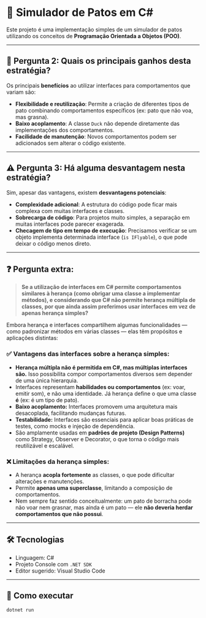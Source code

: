 # 🦆 Simulador de Patos em C#

Este projeto é uma implementação simples de um simulador de patos utilizando os conceitos de **Programação Orientada a Objetos (POO)**.

---

## 📘 Pergunta 2: Quais os principais ganhos desta estratégia?

Os principais **benefícios** ao utilizar interfaces para comportamentos que variam são:

- **Flexibilidade e reutilização**: Permite a criação de diferentes tipos de pato combinando comportamentos específicos (ex: pato que não voa, mas grasna).
- **Baixo acoplamento**: A classe `Duck` não depende diretamente das implementações dos comportamentos.
- **Facilidade de manutenção**: Novos comportamentos podem ser adicionados sem alterar o código existente.

---

## ⚠️ Pergunta 3: Há alguma desvantagem nesta estratégia?

Sim, apesar das vantagens, existem **desvantagens potenciais**:

- **Complexidade adicional**: A estrutura do código pode ficar mais complexa com muitas interfaces e classes.
- **Sobrecarga de código**: Para projetos muito simples, a separação em muitas interfaces pode parecer exagerada.
- **Checagem de tipo em tempo de execução**: Precisamos verificar se um objeto implementa determinada interface (`is IFlyable`), o que pode deixar o código menos direto.

---

## ❓ Pergunta extra:

> **Se a utilização de interfaces em C# permite comportamentos similares à herança (como obrigar uma classe a implementar métodos), e considerando que C# não permite herança múltipla de classes, por que ainda assim preferimos usar interfaces em vez de apenas herança simples?**

Embora herança e interfaces compartilhem algumas funcionalidades — como padronizar métodos em várias classes — elas têm propósitos e aplicações distintas:

### ✅ Vantagens das interfaces sobre a herança simples:

- **Herança múltipla não é permitida em C#, mas múltiplas interfaces são.** Isso possibilita compor comportamentos diversos sem depender de uma única hierarquia.
- Interfaces representam **habilidades ou comportamentos** (ex: voar, emitir som), e não uma identidade. Já herança define o que uma classe **é** (ex: é um tipo de pato).
- **Baixo acoplamento:** Interfaces promovem uma arquitetura mais desacoplada, facilitando mudanças futuras.
- **Testabilidade:** Interfaces são essenciais para aplicar boas práticas de testes, como mocks e injeção de dependência.
- São amplamente usadas em **padrões de projeto (Design Patterns)** como Strategy, Observer e Decorator, o que torna o código mais reutilizável e escalável.

### ❌ Limitações da herança simples:

- A herança **acopla fortemente** as classes, o que pode dificultar alterações e manutenções.
- Permite **apenas uma superclasse**, limitando a composição de comportamentos.
- Nem sempre faz sentido conceitualmente: um pato de borracha pode não voar nem grasnar, mas ainda é um pato — ele **não deveria herdar comportamentos que não possui**.

---

## 🛠️ Tecnologias

- Linguagem: C#
- Projeto Console com `.NET SDK`
- Editor sugerido: Visual Studio Code

---

## 🧪 Como executar

```bash
dotnet run
